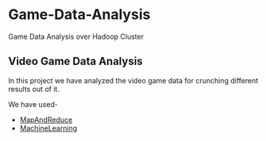 # Game-Data-Analysis
Game Data Analysis over Hadoop Cluster

## Video Game Data Analysis

In this project we have analyzed the video game data for crunching different results out of it.

We have used-
- [MapAndReduce](/MapAndReduce/README.md)
- [MachineLearning](/MachineLearning/README.md)


